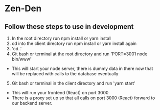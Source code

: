 # Zen-Den

## Follow these steps to use in development

1. In the root directory run npm install or yarn install
2. cd into the client directory run npm install or yarn install again
3. 'cd..'
4. Git bash or terminal at the root directory and run 'PORT=3001 node bin/www'
 * This will start your node server, there is dummy data in there now that will be replaced with calls to the database eventually
5. Git bash or terminal in the client directory and run 'yarn start'
 * This will run your frontend (React) on port 3000.
 * There is a proxy set up so that all calls on port 3000 (React) forward to our backend server.
